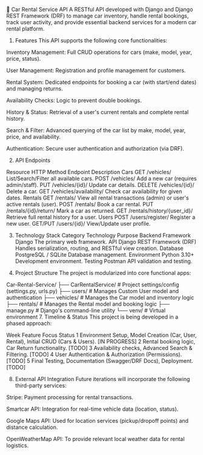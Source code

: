 🚗 Car Rental Service API
A RESTful API developed with Django and Django REST Framework (DRF) to manage car inventory, handle rental bookings, track user activity, and provide essential backend services for a modern car rental platform.


1. Features
This API supports the following core functionalities:

Inventory Management: Full CRUD operations for cars (make, model, year, price, status).

User Management: Registration and profile management for customers.

Rental System: Dedicated endpoints for booking a car (with start/end dates) and managing returns.

Availability Checks: Logic to prevent double bookings.

History & Status: Retrieval of a user's current rentals and complete rental history.

Search & Filter: Advanced querying of the car list by make, model, year, price, and availability.

Authentication: Secure user authentication and authorization (via DRF).

2. API Endpoints


Resource	HTTP Method	Endpoint	Description
Cars	GET	/vehicles/	List/Search/Filter all available cars.
POST	/vehicles/	Add a new car (requires admin/staff).
PUT	/vehicles/{id}/	Update car details.
DELETE	/vehicles/{id}/	Delete a car.
GET	/vehicles/availability/	Check car availability for given dates.
Rentals	GET	/rentals/	View all rental transactions (admin) or user's active rentals (user).
POST	/rentals/	Book a car rental.
PUT	/rentals/{id}/return/	Mark a car as returned.
GET	/rentals/history/{user_id}/	Retrieve full rental history for a user.
Users	POST	/users/register/	Register a new user.
GET/PUT	/users/{id}/	View/Update user profile.

3. Technology Stack
Category	Technology	Purpose
Backend Framework	Django	The primary web framework.
API	Django REST Framework (DRF)	Handles serialization, routing, and RESTful view creation.
Database	PostgreSQL / SQLite	Database management.
Environment	Python 3.10+	Development environment.
Testing	Postman	API validation and testing.




6. Project Structure
The project is modularized into core functional apps:

Car-Rental-Service/
├── CarRentalService/          # Project settings/config (settings.py, urls.py)
├── users/                     # Manages Custom User model and authentication
├── vehicles/                  # Manages the Car model and inventory logic
├── rentals/                   # Manages the Rental model and booking logic
├── manage.py                  # Django's command-line utility
└── venv/                      # Virtual environment
7. Timeline & Status
This project is being developed in a phased approach:

Week	Feature Focus	Status
1	Environment Setup, Model Creation (Car, User, Rental), Initial CRUD (Cars & Users).	[IN PROGRESS]
2	Rental booking logic, Car Return functionality.	[TODO]
3	Availability checks, Advanced Search & Filtering.	[TODO]
4	User Authentication & Authorization (Permissions).	[TODO]
5	Final Testing, Documentation (Swagger/DRF Docs), Deployment.	[TODO]


8. External API Integration
Future iterations will incorporate the following third-party services:

Stripe: Payment processing for rental transactions.

Smartcar API: Integration for real-time vehicle data (location, status).

Google Maps API: Used for location services (pickup/dropoff points) and distance calculation.

OpenWeatherMap API: To provide relevant local weather data for rental logistics.